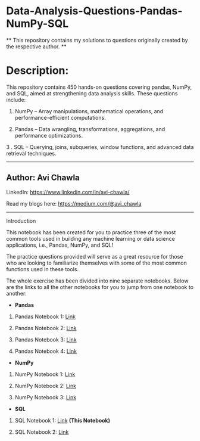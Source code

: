 # Data-Analysis-Questions-Pandas-NumPy-SQL
** This repository contains my solutions to questions originally created by the respective author. **
# Description:
This repository contains 450 hands-on questions covering pandas, NumPy, and SQL, aimed at strengthening data analysis skills. These questions include:

1. NumPy – Array manipulations, mathematical operations, and performance-efficient computations.

2. Pandas – Data wrangling, transformations, aggregations, and performance optimizations.

3 . SQL – Querying, joins, subqueries, window functions, and advanced data retrieval techniques.

---
## Author: Avi Chawla

LinkedIn: https://www.linkedin.com/in/avi-chawla/

Read my blogs here: https://medium.com/@avi_chawla

---
Introduction

This notebook has been created for you to practice three of the most common tools used in building any machine learning or data science applications, i.e., Pandas, NumPy, and SQL!

The practice questions provided will serve as a great resource for those who are looking to familiarize themselves with some of the most common functions used in these tools. 

The whole exercise has been divided into nine separate notebooks. Below are the links to all the other notebooks for you to jump from one notebook to another:
- **Pandas**

1. Pandas Notebook 1: [Link](https://deepnote.com/workspace/avi-chawla-695b-aee6f4ef-2d50-4fb6-9ef2-20ee1022995a/project/Pandas-Notebook-1-d693ac55-6455-40cf-ae34-867c6a02014e/notebook/6449493c84734151b11f4b6871f045d2#99f75bf946d04b9bb1daa9e14c2cfea9) 
2. Pandas Notebook 2: [Link](https://deepnote.com/workspace/avi-chawla-695b-aee6f4ef-2d50-4fb6-9ef2-20ee1022995a/project/Pandas-Notebook-employee-dataset-7e3b6755-5d4b-464b-9b75-9c84667ae3bd/notebook/notebook-0de50f3b70834570b13b651dde44c491) 

3. Pandas Notebook 3: [Link](https://deepnote.com/workspace/avi-chawla-695b-aee6f4ef-2d50-4fb6-9ef2-20ee1022995a/project/Pandas-Notebook-employee-part-2-adc5a3ee-5f61-4725-8e46-ccb07899acfc/notebook/notebook-78e3faf901da4f14881ef24e41c80bf6) 

4. Pandas Notebook 4: [Link](https://deepnote.com/workspace/avi-chawla-695b-aee6f4ef-2d50-4fb6-9ef2-20ee1022995a/project/Pandas-after-employee-f84e02a1-fb6a-428e-af90-8dd99855749a/notebook/notebook-134ac20c38ef45e5a4432abd638e6c2e) 

- **NumPy**

1. NumPy Notebook 1: [Link](https://deepnote.com/workspace/avi-chawla-695b-aee6f4ef-2d50-4fb6-9ef2-20ee1022995a/project/Numpy-part-1-9b9979f2-b708-4292-b466-3d0157564c91/notebook/notebook-07232b5ebafe49b198a9c55c553414f1) 

2. NumPy Notebook 2: [Link](https://deepnote.com/workspace/avi-chawla-695b-aee6f4ef-2d50-4fb6-9ef2-20ee1022995a/project/NumPy-Notebook-2-4456411e-2ddd-426d-8027-4881080027db/notebook/notebook-988aba30f33a45a3861adc4f6a6f338c)  

3. NumPy Notebook 3: [Link](https://deepnote.com/workspace/avi-chawla-695b-aee6f4ef-2d50-4fb6-9ef2-20ee1022995a/project/NumPy-Notebook-3-e6587114-b580-4249-b599-540de859e603/notebook/notebook-bb52759ea3f542eaaed9958b5df9c34b)

- **SQL**

1. SQL Notebook 1: [Link](https://deepnote.com/workspace/avi-chawla-695b-aee6f4ef-2d50-4fb6-9ef2-20ee1022995a/project/SQL-Notebook-1-eac9d782-a9b1-4e84-a1f9-af14080a6121/notebook/notebook-697f04297c664d02901db0f85431512e)  **(This Notebook)**

2. SQL Notebook 2: [Link](https://deepnote.com/workspace/avi-chawla-695b-aee6f4ef-2d50-4fb6-9ef2-20ee1022995a/project/SQL-Notebook-2-1914b214-be03-44a1-be63-ad99e98be639/notebook/notebook-e549236b988c42a5b53126a7ebb98127)
